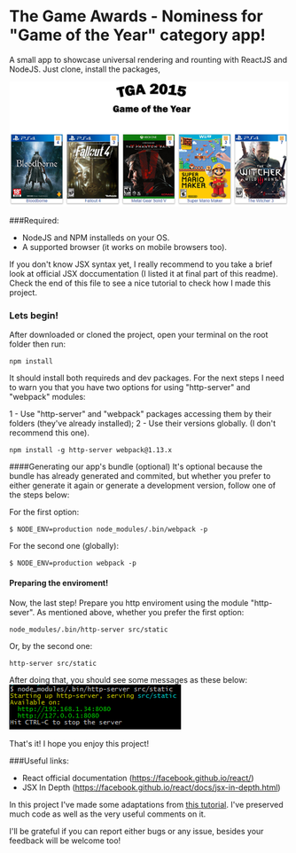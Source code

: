 # The Game Awards - Nominess for "Game of the Year" category app!

A small app to showcase universal rendering and rounting with ReactJS and NodeJS. Just clone, install the packages,

<img src="https://raw.githubusercontent.com/ViniciusTavares/TGA2015UniversalReactAndNodeApp/master/src/static/img/github-cover.png" alt="Http enviroment's message" />

###Required:

* NodeJS and NPM installeds on your OS.
* A supported browser (it works on mobile browsers too).

If you don't know JSX syntax yet, I really recommend to you take a brief look at official JSX doccumentation (I listed it at final part of this readme).
Check the end of this file to see a nice tutorial to check how I made this project.

### Lets begin!

After downloaded or cloned the project, open your terminal on the root folder then run:
```
npm install
```

It should install both requireds and dev packages. For the next steps I need to warn you that you have two options for using "http-server" and "webpack" modules:

1 - Use "http-server" and "webpack" packages accessing them by their folders (they've already installed);
2 - Use their versions globally. (I don't recommend this one).
```
npm install -g http-server webpack@1.13.x
```

####Generating our app's bundle (optional)
It's optional because the bundle has already generated and commited, but whether you prefer to either generate it again or generate a development version, follow one of the steps below:

For the first option:
```
$ NODE_ENV=production node_modules/.bin/webpack -p
```

For the second one (globally):  
```
$ NODE_ENV=production webpack -p
```

#### Preparing the enviroment!
Now, the last step! Prepare you http enviroment using the module "http-sever". As mentioned above, whether you prefer the first option:
```
node_modules/.bin/http-server src/static
```

Or, by the second one:
```
http-server src/static
```

After doing that, you should see some messages as these below:
<img src="https://raw.githubusercontent.com/ViniciusTavares/TGA2015UniversalReactAndNodeApp/master/src/static/img/github-enviroment.png" alt="Http enviroment's message" />

That's it! I hope you enjoy this project!

###Useful links:

* React official documentation (https://facebook.github.io/react/)
* JSX In Depth (https://facebook.github.io/react/docs/jsx-in-depth.html)


In this project I've made some adaptations from [this tutorial](https://scotch.io/tutorials/react-on-the-server-for-beginners-build-a-universal-react-and-node-app). I've preserved much code as well as the very useful comments on it.

I'll be grateful if you can report either bugs or any issue, besides your feedback will be welcome too!
